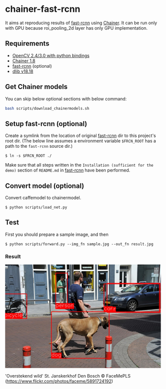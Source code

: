 # chainer-fast-rcnn

It aims at reproducing results of [fast-rcnn](https://github.com/rbgirshick/fast-rcnn) using [Chainer](https://github.com/pfn/chainer). It can be run only with GPU because roi_pooling_2d layer has only GPU implementation.

## Requirements

- [OpenCV 2.4/3.0 with python bindings](http://opencv.org)
- [Chainer 1.8](https://github.com/pfn/chainer)
- [fast-rcnn](https://github.com/rbgirshick/fast-rcnn) (optional)
- [dlib v18.18](https://github.com/davisking/dlib)

## Get Chainer models

You can skip below optional sections with below command:

```bash
bash scripts/download_chainermodels.sh
```

## Setup fast-rcnn (optional)

Create a symlink from the location of original [fast-rcnn](https://github.com/rbgirshick/fast-rcnn) dir to this project's root dir. (The below line assumes a environment variable `$FRCN_ROOT` has a path to the `fast-rcnn` source dir.)

```
$ ln -s $FRCN_ROOT ./
```

Make sure that all steps written in the `Installation (sufficient for the demo)` section of `README.md` in [fast-rcnn](https://github.com/rbgirshick/fast-rcnn) have been performed.

## Convert model (optional)

Convert caffemodel to chainermodel.

```
$ python scripts/load_net.py
```

## Test

First you should prepare a sample image, and then

```
$ python scripts/forward.py --img_fn sample.jpg --out_fn result.jpg
```

### Result

![](result_vgg16.jpg)

'Overstekend wild' St. Janskerkhof Den Bosch &copy; FaceMePLS (https://www.flickr.com/photos/faceme/5891724192)
